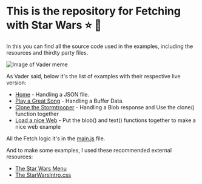 # This is the repository for Fetching with Star Wars :star: :rocket:

In this you can find all the source code used in the examples, including the resources and thirdty party files.

![Image of Vader meme](https://gist.githubusercontent.com/jsricarde/a946f3b419017381cb1ea1d0024f91c5/raw/673c3ab7b08b3344e528a0a57dc8eb34ce86384d/vader.jpg)

As Vader said, below it's the list of examples with their respective live version:
* [Home] - Handling a JSON file.
* [Play a Great Song] - Handling a Buffer Data.
* [Clone the Stormtrooper] - Handling a Blob response and Use the clone() function together
* [Load a nice Web] - Put the blob() and text() functions together to make a nice web example

All the Fetch logic it's in the [main.js] file.

And to make some examples, I used these recommended external resources:
* [The Star Wars Menu]
* [The StarWarsIntro.css]

[Home]: <https://jsricarde.github.io/mws-fetch/index.html>
[Play a Great Song]: <https://jsricarde.github.io/mws-fetch/sound.html>
[Clone the Stormtrooper]: <https://jsricarde.github.io/mws-fetch/image.html>
[Load a nice Web]: <https://jsricarde.github.io/mws-fetch/load-page.html>
[main.js]: <https://github.com/jsricarde/mws-fetch/blob/master/main.js>
[The Star Wars Menu]: <https://medium.com/r/?url=https%3A%2F%2Fcodepen.io%2FNaito%2Fpen%2FpgyOVm>
[The StarWarsIntro.css]: <https://medium.com/r/?url=https%3A%2F%2Fpolarnotion.github.io%2Fstarwarsintro%2F>